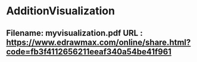 # AdditionVisualization
## Filename: myvisualization.pdf URL : https://www.edrawmax.com/online/share.html?code=fb3f4112656211eeaf340a54be41f961
